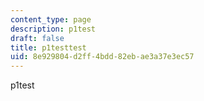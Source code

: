 ```yaml
---
content_type: page
description: p1test
draft: false
title: p1testtest
uid: 8e929804-d2ff-4bdd-82eb-ae3a37e3ec57
---
```

p1test